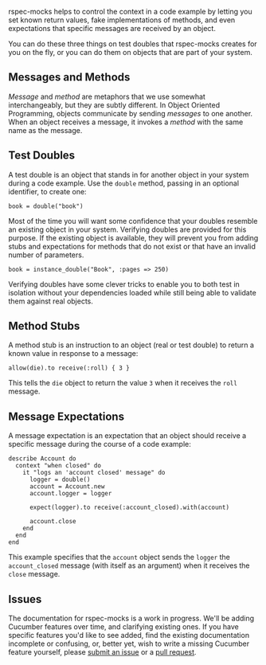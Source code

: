 rspec-mocks helps to control the context in a code example by letting you set
known return values, fake implementations of methods, and even expectations
that specific messages are received by an object.

You can do these three things on test doubles that rspec-mocks creates for you
on the fly, or you can do them on objects that are part of your system.

## Messages and Methods

_Message_ and _method_ are metaphors that we use somewhat interchangeably, but
they are subtly different.  In Object Oriented Programming, objects communicate
by sending _messages_ to one another. When an object receives a message, it
invokes a _method_ with the same name as the message.

## Test Doubles

A test double is an object that stands in for another object in your system
during a code example. Use the `double` method, passing in an optional identifier, to create one:

    book = double("book")

Most of the time you will want some confidence that your doubles resemble an
existing object in your system. Verifying doubles are provided for this
purpose. If the existing object is available, they will prevent you from adding
stubs and expectations for methods that do not exist or that have an invalid
number of parameters.

    book = instance_double("Book", :pages => 250)

Verifying doubles have some clever tricks to enable you to both test in
isolation without your dependencies loaded while still being able to validate
them against real objects.

## Method Stubs

A method stub is an instruction to an object (real or test double) to return a
known value in response to a message:

    allow(die).to receive(:roll) { 3 }

This tells the `die` object to return the value `3` when it receives the `roll`
message.

## Message Expectations

A message expectation is an expectation that an object should receive a
specific message during the course of a code example:

    describe Account do
      context "when closed" do
        it "logs an 'account closed' message" do
          logger = double()
          account = Account.new
          account.logger = logger

          expect(logger).to receive(:account_closed).with(account)

          account.close
        end
      end
    end

This example specifies that the `account` object sends the `logger` the
`account_closed` message (with itself as an argument) when it receives the
`close` message.

## Issues

The documentation for rspec-mocks is a work in progress. We'll be adding
Cucumber features over time, and clarifying existing ones.  If you have
specific features you'd like to see added, find the existing documentation
incomplete or confusing, or, better yet, wish to write a missing Cucumber
feature yourself, please [submit an
issue](http://github.com/rspec/rspec-mocks/issues) or a [pull
request](http://github.com/rspec/rspec-mocks).
